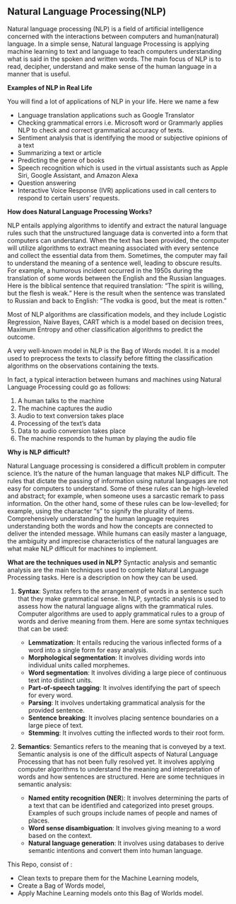 ## Natural Language Processing(NLP)

Natural language processing (NLP) is a field of artificial intelligence concerned with the interactions between computers and human(natural) language.
In a simple sense, Natural language Processing is applying machine learning to text and language to teach computers understanding what is said in the spoken and written words. The main focus of NLP is to read, decipher, understand and make sense of the human language in a manner that is useful. 


**Examples of NLP in Real Life**

You will find a lot of applications of NLP in your life. Here we name a few

- Language translation applications such as Google Translator
- Checking grammatical errors i.e. Microsoft word or Grammarly applies NLP to check and correct grammatical accuracy of texts.
- Sentiment analysis that is identifying the mood or subjective opinions of a text
- Summarizing a text or article
- Predicting the genre of books
- Speech recognition which is used in the virtual assistants such as Apple Siri, Google Assistant, and Amazon Alexa 
- Question answering
- Interactive Voice Response (IVR) applications used in call centers to respond to certain users’ requests.

**How does Natural Language Processing Works?**

NLP entails applying algorithms to identify and extract the natural language rules such that the unstructured language data is converted into a form that computers can understand.
When the text has been provided, the computer will utilize algorithms to extract meaning associated with every sentence and collect the essential data from them.
Sometimes, the computer may fail to understand the meaning of a sentence well, leading to obscure results.
For example, a humorous incident occurred in the 1950s during the translation of some words between the English and the Russian languages.
Here is the biblical sentence that required translation:
“The spirit is willing, but the flesh is weak.”
Here is the result when the sentence was translated to Russian and back to English:
“The vodka is good, but the meat is rotten.”

Most of NLP algorithms are classification models, and they include Logistic Regression, Naive Bayes,  CART which is a model based on decision trees, Maximum Entropy and other classification algorithms to predict the outcome.

A very well-known model in NLP is the Bag of Words model. It is a model used to preprocess the texts to classify before fitting the classification algorithms on the observations containing the texts.

In fact, a typical interaction between humans and machines using Natural Language Processing could go as follows:
1. A human talks to the machine
2. The machine captures the audio
3. Audio to text conversion takes place
4. Processing of the text’s data
5. Data to audio conversion takes place
6. The machine responds to the human by playing the audio file

**Why is NLP difficult?**

Natural Language processing is considered a difficult problem in computer science. It’s the nature of the human language that makes NLP difficult.
The rules that dictate the passing of information using natural languages are not easy for computers to understand.
Some of these rules can be high-leveled and abstract; for example, when someone uses a sarcastic remark to pass information.
On the other hand, some of these rules can be low-levelled; for example, using the character “s” to signify the plurality of items.
Comprehensively understanding the human language requires understanding both the words and how the concepts are connected to deliver the intended message.
While humans can easily master a language, the ambiguity and imprecise characteristics of the natural languages are what make NLP difficult for machines to implement.

**What are the techniques used in NLP?**
Syntactic analysis and semantic analysis are the main techniques used to complete Natural Language Processing tasks.
Here is a description on how they can be used.

1. **Syntax**: Syntax refers to the arrangement of words in a sentence such that they make grammatical sense. In NLP, syntactic analysis is used to assess how the natural language aligns with the grammatical rules. Computer algorithms are used to apply grammatical rules to a group of words and derive meaning from them. Here are some syntax techniques that can be used:
    - **Lemmatization**: It entails reducing the various inflected forms of a word into a single form for easy analysis.
    - **Morphological segmentation**: It involves dividing words into individual units called morphemes.
    - **Word segmentation**: It involves dividing a large piece of continuous text into distinct units.
    - **Part-of-speech tagging**: It involves identifying the part of speech for every word.
    - **Parsing**: It involves undertaking grammatical analysis for the provided sentence.
    - **Sentence breaking**: It involves placing sentence boundaries on a large piece of text.
    - **Stemming**: It involves cutting the inflected words to their root form.

2. **Semantics**: Semantics refers to the meaning that is conveyed by a text. Semantic analysis is one of the difficult aspects of Natural Language Processing that has not been fully resolved yet. It involves applying computer algorithms to understand the meaning and interpretation of words and how sentences are structured. Here are some techniques in semantic analysis:

    - **Named entity recognition (NER**): It involves determining the parts of a text that can be identified and categorized into preset groups. Examples of such groups include names of people and names of places.
    - **Word sense disambiguation**: It involves giving meaning to a word based on the context.
    - **Natural language generation**: It involves using databases to derive semantic intentions and convert them into human language.


This Repo, consist of :

- Clean texts to prepare them for the Machine Learning models,
- Create a Bag of Words model,
- Apply Machine Learning models onto this Bag of Worlds model.